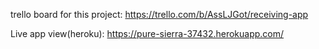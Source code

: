 trello board for this project: 
https://trello.com/b/AssLJGot/receiving-app

Live app view(heroku): 
https://pure-sierra-37432.herokuapp.com/